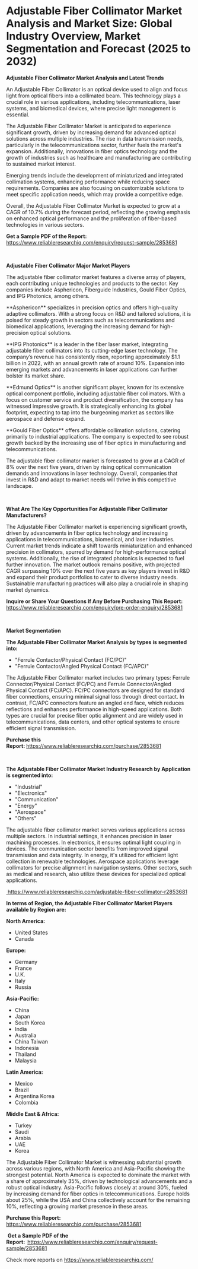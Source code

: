 <p><h1>Adjustable Fiber Collimator Market Analysis and Market Size: Global Industry Overview, Market Segmentation and Forecast (2025 to 2032)</h1></p><p><strong>Adjustable Fiber Collimator Market Analysis and Latest Trends</strong></p>
<p><p>An Adjustable Fiber Collimator is an optical device used to align and focus light from optical fibers into a collimated beam. This technology plays a crucial role in various applications, including telecommunications, laser systems, and biomedical devices, where precise light management is essential. </p><p>The Adjustable Fiber Collimator Market is anticipated to experience significant growth, driven by increasing demand for advanced optical solutions across multiple industries. The rise in data transmission needs, particularly in the telecommunications sector, further fuels the market's expansion. Additionally, innovations in fiber optics technology and the growth of industries such as healthcare and manufacturing are contributing to sustained market interest.</p><p>Emerging trends include the development of miniaturized and integrated collimation systems, enhancing performance while reducing space requirements. Companies are also focusing on customizable solutions to meet specific application needs, which may provide a competitive edge.</p><p>Overall, the Adjustable Fiber Collimator Market is expected to grow at a CAGR of 10.7% during the forecast period, reflecting the growing emphasis on enhanced optical performance and the proliferation of fiber-based technologies in various sectors.</p></p>
<p><strong>Get a Sample PDF of the Report:&nbsp;</strong> <a href="https://www.reliableresearchiq.com/enquiry/request-sample/2853681?utm_campaign=2760&utm_medium=2&utm_source=Github&utm_content=ia&utm_term=12032025&utm_id=adjustable-fiber-collimator">https://www.reliableresearchiq.com/enquiry/request-sample/2853681</a></p>
<p>&nbsp;</p>
<p><strong>Adjustable Fiber Collimator Major Market Players</strong></p>
<p><p>The adjustable fiber collimator market features a diverse array of players, each contributing unique technologies and products to the sector. Key companies include Asphericon, Fiberguide Industries, Gould Fiber Optics, and IPG Photonics, among others.</p><p>**Asphericon** specializes in precision optics and offers high-quality adaptive collimators. With a strong focus on R&D and tailored solutions, it is poised for steady growth in sectors such as telecommunications and biomedical applications, leveraging the increasing demand for high-precision optical solutions.</p><p>**IPG Photonics** is a leader in the fiber laser market, integrating adjustable fiber collimators into its cutting-edge laser technology. The company’s revenue has consistently risen, reporting approximately $1.1 billion in 2022, with an annual growth rate of around 10%. Expansion into emerging markets and advancements in laser applications can further bolster its market share.</p><p>**Edmund Optics** is another significant player, known for its extensive optical component portfolio, including adjustable fiber collimators. With a focus on customer service and product diversification, the company has witnessed impressive growth. It is strategically enhancing its global footprint, expecting to tap into the burgeoning market as sectors like aerospace and defense expand.</p><p>**Gould Fiber Optics** offers affordable collimation solutions, catering primarily to industrial applications. The company is expected to see robust growth backed by the increasing use of fiber optics in manufacturing and telecommunications.</p><p>The adjustable fiber collimator market is forecasted to grow at a CAGR of 8% over the next five years, driven by rising optical communication demands and innovations in laser technology. Overall, companies that invest in R&D and adapt to market needs will thrive in this competitive landscape.</p></p>
<p>&nbsp;</p>
<p><strong>What Are The Key Opportunities For Adjustable Fiber Collimator Manufacturers?</strong></p>
<p><p>The Adjustable Fiber Collimator market is experiencing significant growth, driven by advancements in fiber optics technology and increasing applications in telecommunications, biomedical, and laser industries. Current market trends indicate a shift towards miniaturization and enhanced precision in collimators, spurred by demand for high-performance optical systems. Additionally, the rise of integrated photonics is expected to fuel further innovation. The market outlook remains positive, with projected CAGR surpassing 10% over the next five years as key players invest in R&D and expand their product portfolios to cater to diverse industry needs. Sustainable manufacturing practices will also play a crucial role in shaping market dynamics.</p></p>
<p><strong>Inquire or Share Your Questions If Any Before Purchasing This Report:</strong> <a href="https://www.reliableresearchiq.com/enquiry/pre-order-enquiry/2853681?utm_campaign=2760&utm_medium=2&utm_source=Github&utm_content=ia&utm_term=12032025&utm_id=adjustable-fiber-collimator">https://www.reliableresearchiq.com/enquiry/pre-order-enquiry/2853681</a></p>
<p>&nbsp;</p>
<p><strong>Market Segmentation</strong></p>
<p><strong>The Adjustable Fiber Collimator Market Analysis by types is segmented into:</strong></p>
<p><ul><li>"Ferrule Contactor/Physical Contact (FC/PC)"</li><li>"Ferrule Contactor/Angled Physical Contact (FC/APC)"</li></ul></p>
<p><p>The Adjustable Fiber Collimator market includes two primary types: Ferrule Connector/Physical Contact (FC/PC) and Ferrule Connector/Angled Physical Contact (FC/APC). FC/PC connectors are designed for standard fiber connections, ensuring minimal signal loss through direct contact. In contrast, FC/APC connectors feature an angled end face, which reduces reflections and enhances performance in high-speed applications. Both types are crucial for precise fiber optic alignment and are widely used in telecommunications, data centers, and other optical systems to ensure efficient signal transmission.</p></p>
<p><strong>Purchase this Report:&nbsp;</strong><a href="https://www.reliableresearchiq.com/purchase/2853681?utm_campaign=2760&utm_medium=2&utm_source=Github&utm_content=ia&utm_term=12032025&utm_id=adjustable-fiber-collimator">https://www.reliableresearchiq.com/purchase/2853681</a></p>
<p>&nbsp;</p>
<p><strong>The Adjustable Fiber Collimator Market Industry Research by Application is segmented into:</strong></p>
<p><ul><li>"Industrial"</li><li>"Electronics"</li><li>"Communication"</li><li>"Energy"</li><li>"Aerospace"</li><li>"Others"</li></ul></p>
<p><p>The adjustable fiber collimator market serves various applications across multiple sectors. In industrial settings, it enhances precision in laser machining processes. In electronics, it ensures optimal light coupling in devices. The communication sector benefits from improved signal transmission and data integrity. In energy, it's utilized for efficient light collection in renewable technologies. Aerospace applications leverage collimators for precise alignment in navigation systems. Other sectors, such as medical and research, also utilize these devices for specialized optical applications.</p></p>
<p><a href="https://www.reliableresearchiq.com/adjustable-fiber-collimator-r2853681?utm_campaign=2760&utm_medium=2&utm_source=Github&utm_content=ia&utm_term=12032025&utm_id=adjustable-fiber-collimator">&nbsp;https://www.reliableresearchiq.com/adjustable-fiber-collimator-r2853681</a></p>
<p><strong>In terms of Region, the Adjustable Fiber Collimator Market Players available by Region are:</strong></p>
<p>
    <p> <strong> North America: </strong>
        <ul>
            <li>United States</li>
            <li>Canada</li>
        </ul>
        </p> 
    <p> <strong> Europe: </strong>
        <ul>
            <li>Germany</li>
            <li>France</li>
            <li>U.K.</li>
            <li>Italy</li>
            <li>Russia</li>
        </ul>
        </p> 
    <p> <strong> Asia-Pacific: </strong>
        <ul>
            <li>China</li>
            <li>Japan</li>
            <li>South Korea</li>
            <li>India</li>
            <li>Australia</li>
            <li>China Taiwan</li>
            <li>Indonesia</li>
            <li>Thailand</li>
            <li>Malaysia</li>
        </ul>
        </p> 
    <p> <strong> Latin America: </strong>
        <ul>
            <li>Mexico</li>
            <li>Brazil</li>
            <li>Argentina Korea</li>
            <li>Colombia</li>
        </ul>
        </p> 
    <p> <strong> Middle East & Africa: </strong>
        <ul>
            <li>Turkey</li>
            <li>Saudi</li>
            <li>Arabia</li>
            <li>UAE</li>
            <li>Korea</li>
        </ul>
    </p>
    </p>
<p><p>The Adjustable Fiber Collimator Market is witnessing substantial growth across various regions, with North America and Asia-Pacific showing the strongest potential. North America is expected to dominate the market with a share of approximately 35%, driven by technological advancements and a robust optical industry. Asia-Pacific follows closely at around 30%, fueled by increasing demand for fiber optics in telecommunications. Europe holds about 25%, while the USA and China collectively account for the remaining 10%, reflecting a growing market presence in these areas.</p></p>
<p><strong>Purchase this Report: </strong><a href="https://www.reliableresearchiq.com/purchase/2853681?utm_campaign=2760&utm_medium=2&utm_source=Github&utm_content=ia&utm_term=12032025&utm_id=adjustable-fiber-collimator">https://www.reliableresearchiq.com/purchase/2853681</a></p>
<p>&nbsp;<strong>Get a Sample PDF of the Report:&nbsp;&nbsp;</strong><a href="https://www.reliableresearchiq.com/enquiry/request-sample/2853681?utm_campaign=2760&utm_medium=2&utm_source=Github&utm_content=ia&utm_term=12032025&utm_id=adjustable-fiber-collimator">https://www.reliableresearchiq.com/enquiry/request-sample/2853681</a></p>
<p><strong></strong></p>
<p>Check more reports on <a href="https://www.reliableresearchiq.com/?utm_campaign=2760&utm_medium=2&utm_source=Github&utm_content=ia&utm_term=12032025&utm_id=adjustable-fiber-collimator">https://www.reliableresearchiq.com/</a></p>